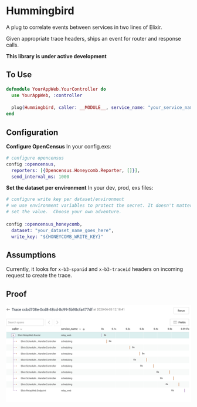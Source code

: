 # Hummingbird
A plug to correlate events between services in two lines of Elixir.

Given appropriate trace headers, ships an event for router and response calls.

**This library is under active development**

## To Use
```elixir
defmodule YourAppWeb.YourController do
  use YourAppWeb, :controller

  plug(Hummingbird, caller: __MODULE__, service_name: "your_service_name")
end
```

## Configuration
**Configure OpenCensus**
In your config.exs:
```elixir
# configure opencensus
config :opencensus,
  reporters: [{Opencensus.Honeycomb.Reporter, []}],
  send_interval_ms: 1000
```
**Set the dataset per environment**
In your dev, prod, exs files:

```elixir
# configure write key per dataset/environment
# we use environment variables to protect the secret. It doesn't matter how you
# set the value.  Choose your own adventure.

config :opencensus_honeycomb,
  dataset: "your_dataset_name_goes_here",
  write_key: "${HONEYCOMB_WRITE_KEY}"
```

## Assumptions
Currently, it looks for `x-b3-spanid` and `x-b3-traceid` headers on incoming request to create the trace.


## Proof

![Image of Trace Waterfall](images/waterfall.png)
